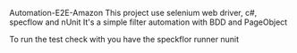 Automation-E2E-Amazon
This project use selenium web driver, c#, specflow and nUnit It's a simple filter automation with BDD and PageObject

To run the test check with you have the speckflor runner nunit
